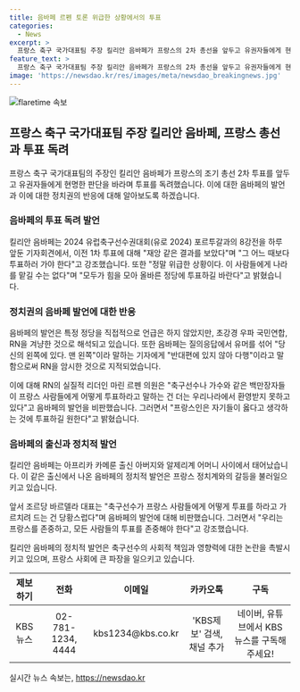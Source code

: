 ```yaml
---
title: 음바페 르펜 토론 위급한 상황에서의 투표
categories:
  - News
excerpt: >
  프랑스 축구 국가대표팀 주장 킬리안 음바페가 프랑스의 2차 총선을 앞두고 유권자들에게 현명한 판단을 요청했다. 음바페는 1차 투표 결과를 비난하며 모두가 올바른 정당에 힘을 모아 투표하길 촉구했다. 그의 발언은 우파 정당을 겨냥한 것으로 보이며, 이에 대한 유머와 인터뷰 발언으로 논란이 일었다. 반면, 정당 리더들은 음바페의 발언에 대해 우려를 표현하면서도 프랑스인의 투표결과를 존중할 것을 강조했다. 음바페는 축구선수로서의 명성과 이민자 집안에서 태어난 배경을 바탕으로 유권자들에게 올바른 선택을 권고하는 메시지를 전달했다.
feature_text: >
  프랑스 축구 국가대표팀 주장 킬리안 음바페가 프랑스의 2차 총선을 앞두고 유권자들에게 현명한 판단을 요청했다. 음바페는 1차 투표 결과를 비난하며 모두가 올바른 정당에 힘을 모아 투표하길 촉구했다. 그의 발언은 우파 정당을 겨냥한 것으로 보이며, 이에 대한 유머와 인터뷰 발언으로 논란이 일었다. 반면, 정당 리더들은 음바페의 발언에 대해 우려를 표현하면서도 프랑스인의 투표결과를 존중할 것을 강조했다. 음바페는 축구선수로서의 명성과 이민자 집안에서 태어난 배경을 바탕으로 유권자들에게 올바른 선택을 권고하는 메시지를 전달했다.
image: 'https://newsdao.kr/res/images/meta/newsdao_breakingnews.jpg'
---
```


<p><img src="https://newsdao.kr/res/images/meta/newsdao_breakingnews.jpg" alt="flaretime 속보" /></p>

<h2 data-ke-size="size26">프랑스 축구 국가대표팀 주장 킬리안 음바페, 프랑스 총선과 투표 독려</h2>

<p data-ke-size="size16">프랑스 축구 국가대표팀의 주장인 킬리안 음바페가 프랑스의 조기 총선 2차 투표를 앞두고 유권자들에게 현명한 판단을 바라며 투표를 독려했습니다. 이에 대한 음바페의 발언과 이에 대한 정치권의 반응에 대해 알아보도록 하겠습니다.</p>

<h3><b>음바페의 투표 독려 발언</b></h3>

<p data-ke-size="size16">킬리안 음바페는 2024 유럽축구선수권대회(유로 2024) 포르투갈과의 8강전을 하루 앞둔 기자회견에서, 이전 1차 투표에 대해 "재앙 같은 결과를 보았다"며 "그 어느 때보다 투표하러 가야 한다"고 강조했습니다. 또한 "정말 위급한 상황이다. 이 사람들에게 나라를 맡길 수는 없다"며 "모두가 힘을 모아 올바른 정당에 투표하길 바란다"고 밝혔습니다.</p>

<h3><b>정치권의 음바페 발언에 대한 반응</b></h3>

<p data-ke-size="size16">음바페의 발언은 특정 정당을 직접적으로 언급은 하지 않았지만, 초강경 우파 국민연합, RN을 겨냥한 것으로 해석되고 있습니다. 또한 음바페는 질의응답에서 유머를 섞어 "당신의 왼쪽에 있다. 맨 왼쪽"이라 말하는 기자에게 "반대편에 있지 않아 다행"이라고 말함으로써 RN을 암시한 것으로 지적되었습니다.</p>

<p data-ke-size="size16">이에 대해 RN의 실질적 리더인 마린 르펜 의원은 "축구선수나 가수와 같은 백만장자들이 프랑스 사람들에게 어떻게 투표하라고 말하는 건 더는 우리나라에서 환영받지 못하고 있다"고 음바페의 발언을 비판했습니다. 그러면서 "프랑스인은 자기들이 옳다고 생각하는 것에 투표하길 원한다"고 밝혔습니다.</p>

<h3><b>음바페의 출신과 정치적 발언</b></h3>

<p data-ke-size="size16">킬리안 음바페는 아프리카 카메룬 출신 아버지와 알제리계 어머니 사이에서 태어났습니다. 이 같은 출신에서 나온 음바페의 정치적 발언은 프랑스 정치계와의 갈등을 불러일으키고 있습니다.</p>

<p data-ke-size="size16">앞서 조르당 바르델라 대표는 "축구선수가 프랑스 사람들에게 어떻게 투표를 하라고 가르치려 드는 건 당황스럽다"며 음바페의 발언에 대해 비판했습니다. 그러면서 "우리는 프랑스를 존중하고, 모든 사람들의 투표를 존중해야 한다"고 강조했습니다.</p>

<p data-ke-size="size16">킬리안 음바페의 정치적 발언은 축구선수의 사회적 책임과 영향력에 대한 논란을 촉발시키고 있으며, 프랑스 사회에 큰 파장을 일으키고 있습니다.</p>

<table>
  <thead>
    <tr>
      <th style="text-align: center;">제보하기</th>
      <th style="text-align: center;">전화</th>
      <th style="text-align: center;">이메일</th>
      <th style="text-align: center;">카카오톡</th>
      <th style="text-align: center;">구독</th>
    </tr>
  </thead>
  <tbody>
    <tr>
      <td style="text-align: center;">KBS뉴스</td>
      <td style="text-align: center;">02-781-1234, 4444</td>
      <td style="text-align: center;">kbs1234@kbs.co.kr</td>
      <td style="text-align: center;">'KBS제보' 검색, 채널 추가</td>
      <td style="text-align: center;">네이버, 유튜브에서 KBS뉴스를 구독해주세요!</td>
    </tr>
  </tbody>
</table>

<p data-ke-size="size16"></p>
실시간 뉴스 속보는, <a href="https://newsdao.kr" rel="dofollow">https://newsdao.kr</a>


